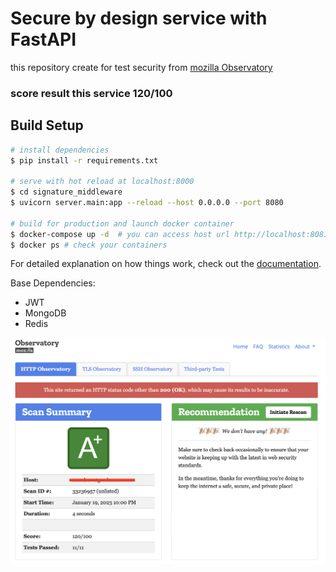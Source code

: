 # Secure by design service with FastAPI

this repository create for test security from [mozilla Observatory](https://observatory.mozilla.org)

### score result this service 120/100 


## Build Setup

```bash
# install dependencies
$ pip install -r requirements.txt

# serve with hot reload at localhost:8000
$ cd signature_middleware
$ uvicorn server.main:app --reload --host 0.0.0.0 --port 8080

# build for production and launch docker container
$ docker-compose up -d  # you can access host url http://localhost:8081
$ docker ps # check your containers
```
For detailed explanation on how things work, check out the [documentation](https://fastapi.tiangolo.com).

Base Dependencies:
- JWT
- MongoDB
- Redis

![Alt text](https://github.com/watcharap0n/test-security-observatory-fastapi/blob/main/signature_middleware/server/static/vulner-test.png?raw=true "Title")



